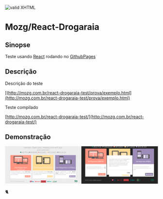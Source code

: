 [checkmark]: https://raw.githubusercontent.com/mozgbrasil/mozgbrasil.github.io/master/assets/images/logos/logo_32_32.png "MOZG"

![valid XHTML][checkmark]

# Mozg/React-Drogaraia

## Sinopse

Teste usando [React](https://react.org/) rodando no [GithubPages](https://pages.github.com/ "GithubPages")

## Descrição

Descrição do teste

[(http://mozg.com.br/react-drogaraia-test/prova/exemplo.html](http://mozg.com.br/react-drogaraia-test/prova/exemplo.html)

Teste compilado

[http://mozg.com.br/react-drogaraia-test/](http://mozg.com.br/react-drogaraia-test/)

## Demonstração

![Demo](https://raw.githubusercontent.com/mozgbrasil/react-drogaraia-test/master/horizontally.png)

:cat2:
